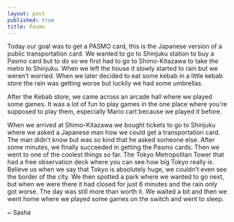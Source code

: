 ```yaml
---
layout: post
published: true
title: Pasmo
---
```

Today our goal was to get a PASMO card, this is the Japanese version of a public transportation card. We wanted to go to Shinjuku station to buy a Pasmo card but to do so we first had to go to Shimo-Kitazawa to take the metro to Shinjuku. When we left the house it slowly started to rain but we weren’t worried. When we later decided to eat some kebab in a little kebab store the rain was getting worse but luckily we had some umbrellas.

After the Kebab store, we came across an arcade hall where we played some games.  It was a lot of fun to play games in the one place where you're supposed to play them, especially Mario cart because we played it before.

When we arrived at Shimo-Kitazawa we bought tickets to go to Shinjuku where we asked a Japanese man how we could get a transportation card. The man didn’t know but was so kind that he asked someone else. After some minutes, we finally succeeded in getting the Pasmo cards. Then we went to one of the coolest things so far. The Tokyo Metropolitan Tower that had a free observation deck where you can see how big Tokyo really is. Believe us when we say that Tokyo is absolutely huge, we couldn’t even see the border of the city. We then spotted a park where we wanted to go next, but when we were there it had closed for just 6 minutes and the rain only got worse. The day was still more than worth it. We waited a bit and then we went home where we played some games on the switch and went to sleep.

~ Sasha
